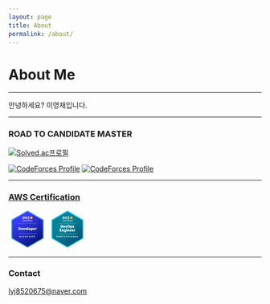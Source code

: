 ```yaml
---
layout: page
title: About
permalink: /about/
---
```


# About Me

---

안녕하세요? 이영재입니다.

---

### ROAD TO CANDIDATE MASTER

[![Solved.ac프로필](http://mazassumnida.wtf/api/generate_badge?boj=Rose)](https://solved.ac/Rose)

[![CodeForces Profile](https://cf.leed.at?id=Rose)](https://codeforces.com/profile/Rose)
[![CodeForces Profile](https://cf.leed.at?id=Daisy)](https://codeforces.com/profile/Daisy)

---

### [AWS Certification](https://www.credly.com/users/yeongjae-lee.e63e4a70/badges)

<img src="/assets/images/badges/aws-certified-developer-associate.png" width="15%" height="15%" />
<img src="/assets/images/badges/aws-certified-devops-engineer-professional.png" width="15%" height="15%" />

---

### Contact

[lyj8520675@naver.com](mailto:lyj8520675@naver.com)
